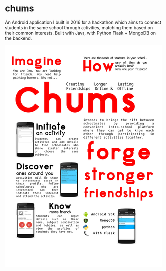 # chums

An Android application I built in 2016 for a hackathon which aims to connect students in the same school through activities, matching them based on their common interests. Built with Java, with Python Flask + MongoDB on the backend.

![](ChumsPoster.jpg)
